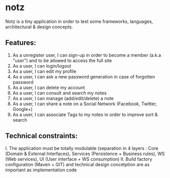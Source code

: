 notz
====

Notz is a tiny application in order to test some frameworks, languages, architectural & design concepts.

Features:
---------
1) As a unregister user, I can sign-up in order to become a member (a.k.a "user") and to be allowed to access the full site
2) As a user, I can login/logout
3) As a user, I can edit my profile
4) As a user, I can ask a new password generation in case of forgotten password
5) As a user, I can delete my account
6) As a user, I can consult and search my notes
7) As a user, I can manage (add/edit/delete) a note
8) As a user, I can share a note on a Social Network (Facebook, Twitter, Google+)
9) As a user, I can associate Tags to my notes in order to improve sort & search

Technical constraints:
----------------------
I.   The application must be totally modulable (separation in 4 layers : Core (Domain & External Interfaces), Services (Persistence + Business rules), WS (Web services), UI (User interface + WS consumption)
II.  Build factory configuration (Maven + GIT) and technical design concetption are as important as implementation code
